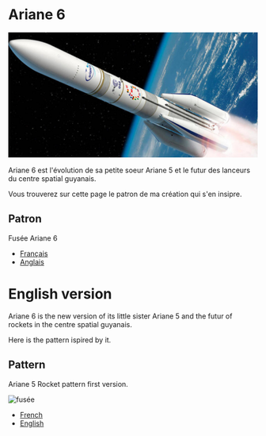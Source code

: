 # Ariane 6

![Ariane](../../media/Ariane6.jpg)

Ariane 6 est l'évolution de sa petite soeur Ariane 5 et le futur des lanceurs du centre spatial guyanais.

Vous trouverez sur cette page le patron de ma création qui s'en insipre.

## Patron
Fusée Ariane 6

* [Français](./fr/Ariane6.md)
* [Anglais](./en/Ariane6.md)

# English version

Ariane 6 is the new version of its little sister Ariane 5 and the futur of rockets in the centre spatial guyanais.

Here is the pattern ispired by it.

## Pattern

Ariane 5 Rocket pattern first version.

![fusée](../../../../media/patterns/ariane5/v1/fusee.jpg)

* [French](./fr/Ariane6.md)
* [English](./en/Ariane6.md)
